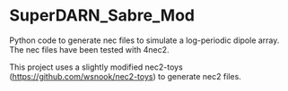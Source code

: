 SuperDARN_Sabre_Mod
===================

Python code to generate nec files to simulate a log-periodic dipole array.
The nec files have been tested with 4nec2.

This project uses a slightly modified nec2-toys (https://github.com/wsnook/nec2-toys) to generate nec2 files.

